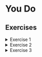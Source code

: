# You Do

## Exercises

<details>
<summary>Exercise 1</summary>

It's SUMMERRRRR! You booked a flight to France for your vacation! You get to France and you try communicating with the sweet French folk. One small issue! You're in a neighborhood that uses military time (24 hour clock). Everyone gives you the time in military time. You're not used to it. You just have to have your time in AM/PM.

Write a function called `convertMilitary` that takes a number variable `military` and returns the correct time in AM/PM. For this problem, assume no minutes are given. Just the hours. Your implementation should include the following:

- If `military` is a value NOT between 0 and 24, display an error: `Not a valid time`
- If `military` is NOT a number value, display an error: `Not a valid time`
- Include both `0` and `24` as valid input values
- The converted time should be in the format showing `am/pm`. Ex: `2pm`, `10am`
- `console.log` the converted time

REMINDER: `0` and `24` represent the same time (midnight)

<details>
<summary>Stretch Goal</summary>

Rewrite `convertMilitary` so that it takes a string variable `military` and returns the correct time in AM/PM. This time both hours and minutes are included in the format `HH:MM`. E.g: `15:35`.
Your implementation should include the following:

- A way to split up the hour and minute from the string. Try to take a look at **[split](https://www.geeksforgeeks.org/javascript-string-prototype-split-function/)**
- Convert the `military` hour and minute from a string to a number
- If `military` hour is a value NOT between 0 and 24, display an error: `Not a valid time`
- If `military` minute is a value NOT between 00 and 60, display an error: `Not a valid time`
- If `military` hour or minute is NOT a number value, display an error: `Not a valid time`
- Include both `0` and `24` for the hour as valid values
- Include `00` for the minute as valid values
- The converted time should be in the format showing `am/pm`. Ex: `2:15pm`, `10:00am`
- `console.log` the converted time

You may use your previous `convertMilitary` solution to do this.

### Examples

| Input | Output | Explanation |
| -------- | ----- |  ----- | 
| `convertMilitary("1:00")` | `1:00am` | 1:00 is the same as 1:00am|
| `convertMilitary("18:00")` | `6:00pm` | 18:00 is the same as 6:00pm|
| `convertMilitary("15:32")` | `3:32pm` | 15:32 is the same as 3:32pm|
| `convertMilitary("24:00")` | `12:00am` | 0:00 and 24:00 both represent midnight |
| `convertMilitary("0:00")` | `12:00am` | 0:00 and 24:00 both represent midnight |
| `convertMilitary("0:41")` | `12:41am` | 0:41 is the same as 12:41am |
| `convertMilitary("27:12")` | `Not a valid time` | Military time uses the 24 hour clock. Anything past the 24th hour is not a valid time |
| `convertMilitary("21:78")` | `Not a valid time` | Anything past the 60th minute is not a valid time |
| `convertMilitary("five o'clock")` | `Not a valid time` | The given time is not a number|

</details>


### Examples

| Input | Output | Explanation |
| -------- | ----- |  ----- | 
| `convertMilitary(1)` | `1am` | 1:00 is the same as 1am|
| `convertMilitary(18)` | `6pm` | 18:00 is the same as 6pm|
| `convertMilitary(24)` | `12am` | 0:00 and 24:00 both represent midnight |
| `convertMilitary(0)` | `12am` | 0:00 and 24:00 both represent midnight |
| `convertMilitary(27)` | `Not a valid time` | Military time uses the 24 hour clock. Anything past 24 is not a valid time |
| `convertMilitary("five o'clock")` | `Not a valid time` | The given time is not a number|
</details>

<details>
<summary>Exercise 2</summary>

Write a function `oddsAndEvens` that takes a number variable `start` and finds the number of odd and even numbers from that number to 100. `start` should be a number from 1 and 100 (not including 1 or 100). Include the number `start` in your count. 
- If the given number is greater than 100, display an error message: `start is greater than 100`.
- If the given number is less than 1, display an error message: `start is less than 1`.
- If the given number is not a number, display an error message: `start is not a number`.
- `console.log` the number of even numbers from `start` to 100.
- `console.log` the number of odd numbers from `start` to 100.

### Examples

| Input | Output | Explanation |
| -------- | ----- |  ----- | 
| `oddsAndEvens(95)` | `evens = 2, odds = 3` | Starting from 95 there are 2 even numbers before reaching 100 (96, 98). There are 3 odd numbers (95, 97, 99)|
| `oddsAndEvens(0)` | `start is less than 1` | Start is not an acceptable value that falls between 1 and 100|
| `oddsAndEvens(112)` | `start is greater than 100` | Start is not an acceptable value that falls between 1 and 100|
| `oddsAndEvens("cat")` | `start is not a number` | Starting is not an acceptable value. It is not a number|
</details>

<details>
<summary>Exercise 3</summary>

You are a credit card holder of your bank's student rewards program. One of your favorite perks about this card is that you earn `3%` cash back on dining. You just found out that you are now part of Minimester and treat yourself to an unforgettable culinary experience at an award-winning restaurant! You enjoy your fancy meal and then you receive your bill. At such a great restaurant, you should be expecting to leave a tip for great service! We will not be including tax in this situation.

Write a function called `calculateCashback()` that calculates out how much cash back you earned after paying the bill with tip included. This function takes in two arguments:

- A number `bill` - your restaurant bill
- A number `tip` - the tip percentage (as a whole number) you want to give


Your function should include:

- Calculation finding the total (`bill` + `tip`) and finding the amount of cash back (3%) earned from the total.
- A `console.log` that displays the cash back amount your earned in dollar format. `Ex: $3.25` Don't worry about rounding

NOTE:
- If the given `bill` is NOT a number, then display the error message: `bill was not a number`
- If the given `tip` is NOT a number, then display the error message: `tip was not a number`

REMINDER: `3%` = `0.03`. Percentage as decimal = Whole number / 100;

<details>
<summary>Stretch Goal</summary>

Try rounding the **cash back** to 2 decimal places for cents. Take a look at **[toFixed()](https://developer.mozilla.org/en-US/docs/Web/JavaScript/Reference/Global_Objects/Number/toFixed)** to see how you can do this.
</details>

| Input | Output | Explanation |
| -------- | ----- | ----- | 
| `calculateCashback(42.35, 18)` | `Your cash back is $1.49919` | 18% of 42.35 is 7.623. (42.35 + 7.623) * 0.03 = 1.49919. (bill + tip) * (cash back percentage) = cash back |
| `calculateCashback(39.41, "car")` | `tip was not a number` | car is not a number value |
| `calculateCashback("dog", 20)` | `bill was not a number` | dog is not a number value |

</details>
